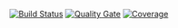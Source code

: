 [![Build Status](https://travis-ci.org/mrm1st3r/stone-paper-scissors-kata.svg?branch=master)](https://travis-ci.org/mrm1st3r/stone-paper-scissors-kata)
[![Quality Gate](https://sonarcloud.io/api/badges/gate?key=com.ltaake.kata:stone-paper-scissors-kata)](https://sonarqube.com/dashboard/index/com.ltaake.kata:stone-paper-scissors-kata)
[![Coverage](https://sonarcloud.io/api/badges/measure?key=com.ltaake.kata:stone-paper-scissors-kata&metric=coverage)](https://sonarqube.com/dashboard/index/com.ltaake.kata:stone-paper-scissors-kata)

